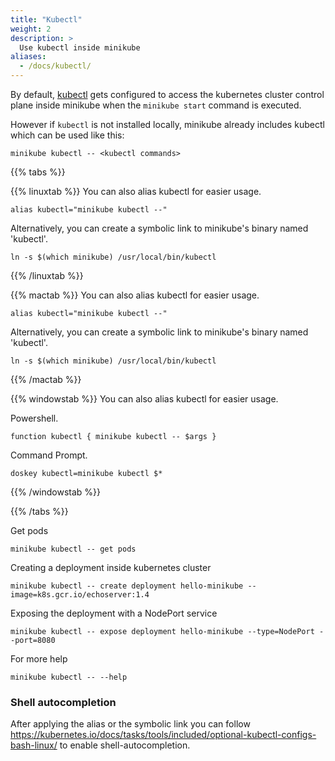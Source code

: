```yaml
---
title: "Kubectl"
weight: 2
description: >
  Use kubectl inside minikube
aliases:
  - /docs/kubectl/
---
```


By default, [kubectl](https://kubernetes.io/docs/tasks/tools/install-kubectl/) gets configured to access the kubernetes cluster control plane
inside minikube when the `minikube start` command is executed.

However if `kubectl` is not installed locally, minikube already includes kubectl which can be used like this:

```shell
minikube kubectl -- <kubectl commands>
```

{{% tabs %}}

{{% linuxtab %}}
You can also alias kubectl for easier usage.

```shell
alias kubectl="minikube kubectl --"
```

Alternatively, you can create a symbolic link to minikube's binary named 'kubectl'.

```shell
ln -s $(which minikube) /usr/local/bin/kubectl
```

{{% /linuxtab %}}

{{% mactab %}}
You can also alias kubectl for easier usage.

```shell
alias kubectl="minikube kubectl --"
```

Alternatively, you can create a symbolic link to minikube's binary named 'kubectl'.

```shell
ln -s $(which minikube) /usr/local/bin/kubectl
```

{{% /mactab %}}

{{% windowstab %}}
You can also alias kubectl for easier usage.

Powershell.

```shell
function kubectl { minikube kubectl -- $args }
```

Command Prompt.

```shell
doskey kubectl=minikube kubectl $*
```


{{% /windowstab %}}

{{% /tabs %}}

Get pods

```shell
minikube kubectl -- get pods
```

Creating a deployment inside kubernetes cluster

```shell
minikube kubectl -- create deployment hello-minikube --image=k8s.gcr.io/echoserver:1.4
```

Exposing the deployment with a NodePort service

```shell
minikube kubectl -- expose deployment hello-minikube --type=NodePort --port=8080
```

For more help

```shell
minikube kubectl -- --help
```

### Shell autocompletion

After applying the alias or the symbolic link you can follow https://kubernetes.io/docs/tasks/tools/included/optional-kubectl-configs-bash-linux/ to enable shell-autocompletion.
